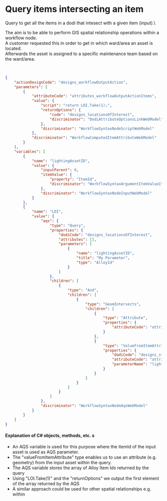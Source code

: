 # Query items intersecting an item

Query to get all the items in a dodi that intesect with a given item (input).\

The aim is to be able to perform GIS spatial relationship operations within a workflow node.\
A customer requested this in order to get in which ward/area an asset is located.\
Afterwards the asset is assigned to a specific maintenance team based on the ward/area.


<br/>


```json
{
    "actionDesignCode": "designs_workflowOutputAction",
    "parameters": [
        {
            "attributeCode": "attributes_workflowOutputActionItems",
            "value": {
                "script": "return LOI.Take(1);",
                "returnOptions": {
                    "code": "designs_locationsOfInterest",
                    "discriminator": "DodiAttributeOptionsLinkWebModel"
                },
                "discriminator": "WorkflowSyntaxNodeScriptWebModel"
            },
            "discriminator": "WorkflowComputedItemAttributeWebModel"
        }
    ],
    "variables": [
        {
            "name": "lightingAssetID",
            "value": {
                "inputParent": 0,
                "itemValue": {
                    "property": "ItemId",
                    "discriminator": "WorkflowSyntaxArgumentItemValueItemPropertyWebModel"
                },
                "discriminator": "WorkflowSyntaxNodeInputWebModel"
            }
        },
        {
            "name": "LOI",
            "value": {
                "aqs": {
                    "type": "Query",
                    "properties": {
                        "dodiCode": "designs_locationsOfInterest",
                        "attributes": [],
                        "parameters": [
                            {
                                "name": "lightingAssetID",
                                "title": "My Parameter",
                                "type": "AlloyId"
                            }
                        ]
                    },
                    "children": [
                        {
                            "type": "And",
                            "children": [
                                {
                                    "type": "GeomIntersects",
                                    "children": [
                                        {
                                            "type": "Attribute",
                                            "properties": {
                                                "attributeCode": "attributes_itemsGeometry"
                                            }
                                        },
                                        {
                                            "type": "ValueFromItemAttribute",
                                            "properties": {
                                                "dodiCode": "designs_streetLights",
                                                "attributeCode": "attributes_itemsGeometry",
                                                "parameterName": "lightingAssetID"
                                            }
                                        }
                                    ]
                                }
                            ]
                        }
                    ]
                },
                "discriminator": "WorkflowSyntaxNodeAqsWebModel"
            }
        }
    ]
}
```
#### Explanation of C# objects, methods, etc. s
- An AQS variable is used for this purpose where the itemId of the input asset is used as AQS parameter.
- The "valueFromItemAttribute" type enables us to use an attribute (e.g. geometry) from the input asset within the query.
- The AQS variable stores the array of Alloy Item Ids returned by the query
- Using "LOI.Take(1)" and the "returnOptions" we output the first element of the array returned by the AQS
- A similar approach could be used for other spatial relationships e.g. within
